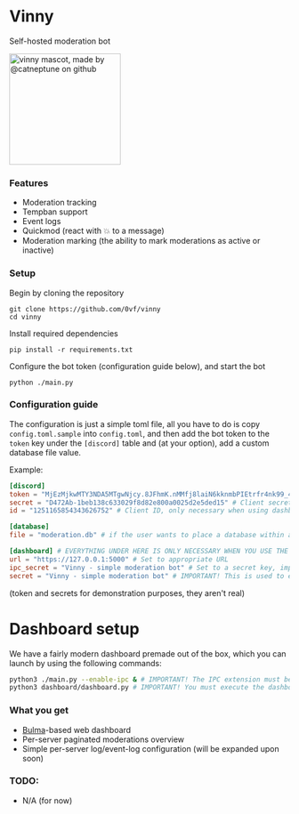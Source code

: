 # Vinny
Self-hosted moderation bot

<img src="https://i.imgur.com/mCpZPcv.png" alt="vinny mascot, made by @catneptune on github" width=200, height=200>

### Features
- Moderation tracking
- Tempban support
- Event logs
- Quickmod (react with 💥 to a message)
- Moderation marking (the ability to mark moderations as active or inactive)

### Setup
Begin by cloning the repository
```
git clone https://github.com/0vf/vinny
cd vinny
```
Install required dependencies
```
pip install -r requirements.txt
```
Configure the bot token (configuration guide below), and start the bot
```
python ./main.py
```

### Configuration guide
The configuration is just a simple toml file, all you have to do is copy `config.toml.sample` into `config.toml`, and then add the bot token to the `token` key under the `[discord]` table and (at your option), add a custom database file value.

Example:
```toml
[discord]
token = "MjEzMjkwMTY3NDA5MTgwNjcy.8JFhmK.nMMfj8laiN6kknmbPIEtrfr4nk99_4rEDxles"
secret = "D472Ab-1beb138c633029f8d82e800a0025d2e5ded15" # Client secret (for OAuth2), only necessary when using dashboard
id = "1251165854343626752" # Client ID, only necessary when using dashboard

[database]
file = "moderation.db" # if the user wants to place a database within a directory, they'll need to create that directory in advance

[dashboard] # EVERYTHING UNDER HERE IS ONLY NECESSARY WHEN YOU USE THE DASHBOARD
url = "https://127.0.0.1:5000" # Set to appropriate URL
ipc_secret = "Vinny - simple moderation bot" # Set to a secret key, important so that the IPC traffic is encrypted.
secret = "Vinny - simple moderation bot" # IMPORTANT! This is used to encrypt cookies.
```
(token and secrets for demonstration purposes, they aren't real)

# Dashboard setup
We have a fairly modern dashboard premade out of the box, which you can launch by using the following commands:
```bash
python3 ./main.py --enable-ipc & # IMPORTANT! The IPC extension must be enabled for dashboard functions.
python3 dashboard/dashboard.py # IMPORTANT! You must execute the dashboard from project root! Preferably use a WSGI server to run the dashboard.
```

### What you get
- [Bulma](https://bulma.io/)-based web dashboard
- Per-server paginated moderations overview
- Simple per-server log/event-log configuration (will be expanded upon soon)

### TODO:
- N/A (for now)